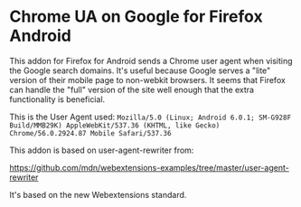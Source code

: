 # Chrome UA on Google for Firefox Android

This addon for Firefox for Android sends a Chrome user agent when visiting the Google search domains.
It's useful because Google serves a "lite" version of their mobile page to non-webkit browsers.
It seems that Firefox can handle the "full" version of the site well enough that the extra functionality is beneficial.

This is the User Agent used:
`Mozilla/5.0 (Linux; Android 6.0.1; SM-G928F Build/MMB29K) AppleWebKit/537.36 (KHTML, like Gecko) Chrome/56.0.2924.87 Mobile Safari/537.36`


This addon is based on user-agent-rewriter from:

https://github.com/mdn/webextensions-examples/tree/master/user-agent-rewriter

It's based on the new Webextensions standard.

